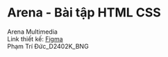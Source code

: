 # Arena - Bài tập HTML CSS
Arena Multimedia<br/>
Link thiết kế: [Figma](https://www.figma.com/design/7F9nbyjjQ37pR5x8h5NqP0/T%C3%A2m%2C-Q.Linh%2C-%C4%90%E1%BB%A9c---D2402K---Web-Page-Design?node-id=50-3224&t=nlaqFbwqg3d4ASFt-1)<br/> 
Phạm Trí Đức_D2402K_BNG
